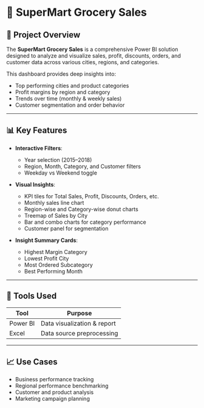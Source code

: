 
# 🛒 SuperMart Grocery Sales 

## 📌 Project Overview
The **SuperMart Grocery Sales** is a comprehensive Power BI solution designed to analyze and visualize sales, profit, discounts, orders, and customer data across various cities, regions, and categories.

This dashboard provides deep insights into:
- Top performing cities and product categories
- Profit margins by region and category
- Trends over time (monthly & weekly sales)
- Customer segmentation and order behavior

---

## 📊 Key Features

- **Interactive Filters**:
  - Year selection (2015–2018)
  - Region, Month, Category, and Customer filters
  - Weekday vs Weekend toggle

- **Visual Insights**:
  - KPI tiles for Total Sales, Profit, Discounts, Orders, etc.
  - Monthly sales line chart
  - Region-wise and Category-wise donut charts
  - Treemap of Sales by City
  - Bar and combo charts for category performance
  - Customer panel for segmentation

- **Insight Summary Cards**:
  - Highest Margin Category
  - Lowest Profit City
  - Most Ordered Subcategory
  - Best Performing Month

---

## 🧩 Tools Used

| Tool      | Purpose                     |
|-----------|-----------------------------|
| Power BI  | Data visualization & report |
| Excel     | Data source preprocessing   |

---

## 📈 Use Cases

- Business performance tracking
- Regional performance benchmarking
- Customer and product analysis
- Marketing campaign planning
  
